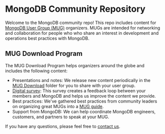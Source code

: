 # MongoDB Community Repository

Welcome to the MongoDB community repo! This repo includes content for [MongoDB User Group (MUG)](https://www.meetup.com/pro/mongodb/) organizers. MUGs are intended for networking and collaboration for people who who share an interest in development and operations best practices with MongoDB.

## MUG Download Program

The MUG Download Program helps organizers around the globe and includes the following content:

- Presentations and notes: We release new content periodically in the [MUG Download](https://github.com/mongodb/community/tree/master/MUG%20Download) folder for you to share with your user group.
- [Digital survey](http://database.mongodb.com/community-survey): This survey creates a feedback loop between your members and MongoDB and helps us improve the content we provide.
- Best practices: We've gathered best practices from community leaders on organizing great MUGs into a [MUG guide](https://www.mongodb.org/community/playbook).
- Support from MongoDB: We can help coordinate MongoDB engineers, customers, and partners to speak at your MUG.

If you have any questions, please feel free to [contact us](mailto:community@mongodb.com).
